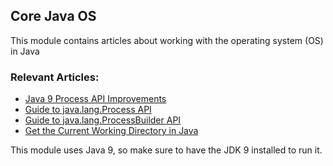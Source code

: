 ## Core Java OS

This module contains articles about working with the operating system (OS) in Java

### Relevant Articles: 
- [Java 9 Process API Improvements](http://www.baeldung.com/java-9-process-api)
- [Guide to java.lang.Process API](https://www.baeldung.com/java-process-api)
- [Guide to java.lang.ProcessBuilder API](https://www.baeldung.com/java-lang-processbuilder-api)
- [Get the Current Working Directory in Java](https://www.baeldung.com/java-current-directory)

This module uses Java 9, so make sure to have the JDK 9 installed to run it.